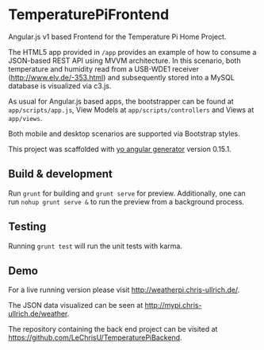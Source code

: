 # TemperaturePiFrontend

Angular.js v1 based Frontend for the Temperature Pi Home Project.

The HTML5 app provided in `/app` provides an example of how to consume a JSON-based REST API using MVVM architecture. In this scenario, both temperature and humidity read from a USB-WDE1 receiver (http://www.elv.de/-353.html) and subsequently stored into a MySQL database is visualized via c3.js.

As usual for Angular.js based apps, the bootstrapper can be found at `app/scripts/app.js`, View Models at `app/scripts/controllers` and Views at `app/views`.

Both mobile and desktop scenarios are supported via Bootstrap styles.

This project was scaffolded with [yo angular generator](https://github.com/yeoman/generator-angular)
version 0.15.1.

## Build & development

Run `grunt` for building and `grunt serve` for preview. Additionally, one can run `nohup grunt serve &` to run the preview from a background process.

## Testing

Running `grunt test` will run the unit tests with karma.

## Demo

For a live running version please visit http://weatherpi.chris-ullrich.de/.

The JSON data visualized can be seen at http://mypi.chris-ullrich.de/weather.

The repository containing the back end project can be visited at https://github.com/LeChrisU/TemperaturePiBackend.
